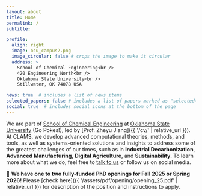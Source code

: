 ```yaml
---
layout: about
title: Home
permalink: /
subtitle:

profile:
  align: right
  image: osu_campus2.png
  image_circular: false # crops the image to make it circular
  address: >
    School of Chemical Engineering<br />
    420 Engineering North<br />
    Oklahoma State University<br />
    Stillwater, OK 74078 USA

news: true  # includes a list of news items
selected_papers: false # includes a list of papers marked as "selected={true}"
social: true  # includes social icons at the bottom of the page
---
```


We are part of [School of Chemical Engineering](https://ceat.okstate.edu/che/) at [Oklahoma State University](https://go.okstate.edu/) (Go Pokes!), led by [Prof. Zheyu Jiang]({{ '/cv/' | relative_url }}). At CLAMS, we develop advanced computational theories, methods, and tools, as well as systems-oriented solutions and insights to address some of the greatest challenges of our times, such as in **Industrial Decarbonization**, **Advanced Manufacturing**, **Digital Agriculture**, and **Sustainability**. To learn more about what we do, feel free to [talk to us](mailto:zheyu.jiang@okstate.edu) or follow us on social media. 

🚀 **We have one to two fully-funded PhD openings for Fall 2025 or Spring 2026!** Please [check here]({{ '/assets/pdf/opening/opening_25.pdf' | relative_url }}) for description of the position and instructions to apply.